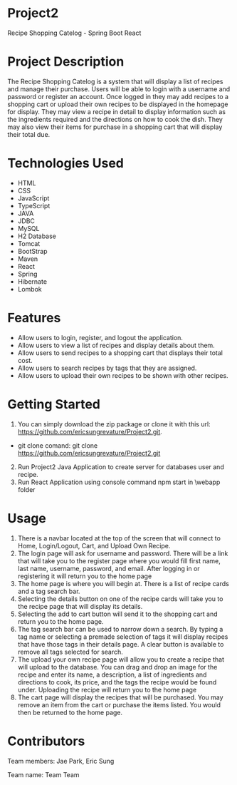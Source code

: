 # Project2
Recipe Shopping Catelog - Spring Boot React

# Project Description
The Recipe Shopping Catelog is a system that will display a list of recipes and manage their purchase.
Users will be able to login with a username and password or register an account.
Once logged in they may add recipes to a shopping cart or upload their own recipes to be displayed in the homepage for display.
They may view a recipe in detail to display information such as the ingredients required and the directions on how to cook the dish.
They may also view their items for purchase in a shopping cart that will display their total due.

# Technologies Used
* HTML
* CSS
* JavaScript
* TypeScript
* JAVA
* JDBC
* MySQL
* H2 Database
* Tomcat
* BootStrap
* Maven
* React
* Spring
* Hibernate
* Lombok

# Features
* Allow users to login, register, and logout the application.
* Allow users to view a list of recipes and display details about them.
* Allow users to send recipes to a shopping cart that displays their total cost.
* Allow users to search recipes by tags that they are assigned.
* Allow users to upload their own recipes to be shown with other recipes.

# Getting Started
1. You can simply download the zip package or clone it with this url: https://github.com/ericsungrevature/Project2.git.
- git clone comand: git clone https://github.com/ericsungrevature/Project2.git
2. Run Project2 Java Application to create server for databases user and recipe.
3. Run React Application using console command npm start in \webapp folder

# Usage
1. There is a navbar located at the top of the screen that will connect to Home, Login/Logout, Cart, and Upload Own Recipe.
2. The login page will ask for username and password. There will be a link that will take you to the register page where you would fill first name, last name, username, password, and email. After logging in or registering it will return you to the home page
3. The home page is where you will begin at. There is a list of recipe cards and a tag search bar.
4. Selecting the details button on one of the recipe cards will take you to the recipe page that will display its details.
5. Selecting the add to cart button will send it to the shopping cart and return you to the home page.
6. The tag search bar can be used to narrow down a search. By typing a tag name or selecting a premade selection of tags it will display recipes that have those tags in their details page. A clear button is available to remove all tags selected for search.
7. The upload your own recipe page will allow you to create a recipe that will upload to the database. You can drag and drop an image for the recipe and enter its name, a description, a list of ingredients and directions to cook, its price, and the tags the recipe would be found under. Uploading the recipe will return you to the home page
8. The cart page will display the recipes that will be purchased. You may remove an item from the cart or purchase the items listed. You would then be returned to the home page.
 
# Contributors
Team members: Jae Park, Eric Sung

Team name: Team Team

